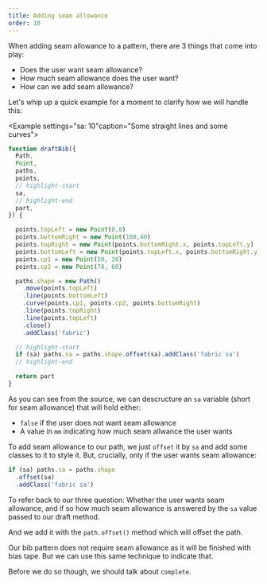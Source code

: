 ```yaml
---
title: Adding seam allowance
order: 10
---
```


When adding seam allowance to a pattern, there are 3 things that come into play:

- Does the user want seam allowance?
- How much seam allowance does the user want?
- How can we add seam allowance?

Let's whip up a quick example for a moment to clarify how we will handle this:

<Example settings="sa: 10"caption="Some straight lines and some curves">
```design/src/bib.mjs
function draftBib({
  Path,
  Point,
  paths,
  points,
  // highlight-start
  sa,
  // highlight-end
  part,
}) {

  points.topLeft = new Point(0,0)
  points.bottomRight = new Point(100,40)
  points.topRight = new Point(points.bottomRight.x, points.topLeft.y)
  points.bottomLeft = new Point(points.topLeft.x, points.bottomRight.y)
  points.cp1 = new Point(50, 20)
  points.cp2 = new Point(70, 60)

  paths.shape = new Path()
    .move(points.topLeft)
    .line(points.bottomLeft)
    .curve(points.cp1, points.cp2, points.bottomRight)
    .line(points.topRight)
    .line(points.topLeft)
    .close()
    .addClass('fabric')

  // highlight-start
  if (sa) paths.sa = paths.shape.offset(sa).addClass('fabric sa')
  // highlight-end

  return part
}
```
</Example>

As you can see from the source, we can descructure an `sa` variable (short for
seam allowance) that will hold either:

- `false` if the user does not want seam allowance
- A value in `mm` indicating how much seam allwance the user wants

To add seam allowance to our path, we just `offset` it by `sa` and add
some classes to it to style it. But, crucially, only if the user wants
seam allowance:

```mjs
if (sa) paths.sa = paths.shape
  .offset(sa)
  .addClass('fabric sa')
```

To refer back to our three question: Whether the user wants seam allowance, and
if so how much seam allowance is answered by the `sa` value passed to our draft
method.

And we add it with the `path.offset()` method which will offset the path.

Our bib pattern does not require seam allowance as it will be finished with
bias tape. But we can use this same technique to indicate that.

Before we do so though, we should talk about `complete`.
